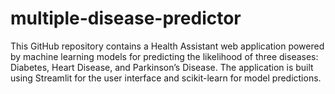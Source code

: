 # multiple-disease-predictor
This GitHub repository contains a Health Assistant web application powered by machine learning models for predicting the likelihood of three diseases: Diabetes, Heart Disease, and Parkinson’s Disease. The application is built using Streamlit for the user interface and scikit-learn for model predictions.
